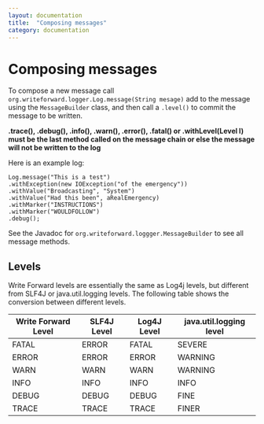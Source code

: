 ```yaml
---
layout: documentation
title:  "Composing messages"
category: documentation
---
```

# Composing messages

To compose a new message call `org.writeforward.logger.Log.message(String mesage)` add to the message using the `MessageBuilder` class, and then call a `.level()` to commit the message to be written.

**.trace(), .debug(), .info(), .warn(), .error(), .fatal() or .withLevel(Level l) must be the last method called on the message chain or else the message will not be written to the log**

Here is an example log:

    Log.message("This is a test")
    .withException(new IOException("of the emergency"))
    .withValue("Broadcasting", "System")
    .withValue("Had this been", aRealEmergency)
    .withMarker("INSTRUCTIONS")
    .withMarker("WOULDFOLLOW")
    .debug();

See the Javadoc for `org.writeforward.loggger.MessageBuilder` to see all message methods.

## Levels

Write Forward levels are essentially the same as Log4j levels, but different from SLF4J or java.util.logging levels. The following table shows the conversion between different levels.

<table>
<thead>
<tr><th>Write Forward Level</th><th>SLF4J Level</th><th>Log4J Level</th><th>java.util.logging level</th></tr>
</thead>
<tbody>
<tr><td>FATAL</td><td>ERROR</td> <td>FATAL</td> <td>SEVERE</td></tr>
<tr><td>ERROR</td><td>ERROR</td> <td>ERROR</td> <td>WARNING</td></tr>
<tr><td>WARN</td><td>WARN</td> <td>WARN</td> <td>WARNING</td></tr>
<tr><td>INFO</td><td>INFO</td> <td>INFO</td> <td>INFO</td></tr>
<tr><td>DEBUG</td><td>DEBUG</td> <td>DEBUG</td> <td>FINE</td></tr>
<tr><td>TRACE</td><td>TRACE</td> <td>TRACE</td> <td>FINER</td></tr>
</tbody>
</table>
